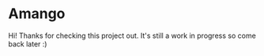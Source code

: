 # Amango

Hi! Thanks for checking this project out. It's still a work in progress so come back later :)